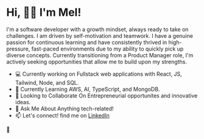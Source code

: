 # Hi, 👋🏾 I'm Mel! 

I'm a software developer with a growth mindset, always ready to take on challenges. I am driven by self-motivation and teamwork. I have a genuine passion for continuous learning and have consistently thrived in high-pressure, fast-paced environments due to my ability to quickly pick up diverse concepts. Currently transitioning from a Product Manager role, I'm actively seeking opportunities that allow me to build upon my strengths.

- 💻 Currently working on Fullstack web applications with React, JS, Tailwind, Node, and SQL.
- 🧐 Currently Learning AWS, AI, TypeScript, and MongoDB. 
- 🤝 Looking to Collaborate On Entrepreneurial opportunites and innovative ideas. 
- 💬 Ask Me About Anything tech-related!
- 📫 Let's connect! find me on [LinkedIn](https://www.linkedin.com/in/mel-saffold-48b71745/)

🚀




